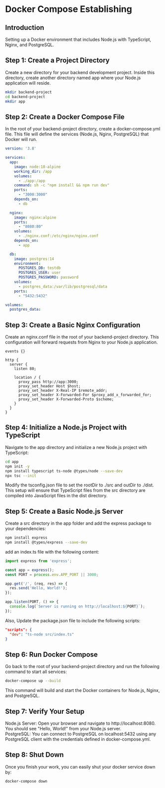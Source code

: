 # Docker Compose Establishing

## Introduction
Setting up a Docker environment that includes Node.js with TypeScript, Nginx, and PostgreSQL.

## Step 1: Create a Project Directory
Create a new directory for your backend development project. Inside this directory, create another directory named app where your Node.js application will reside.

```bash
mkdir backend-project
cd backend-project
mkdir app
```

## Step 2: Create a Docker Compose File
In the root of your backend-project directory, create a docker-compose.yml file. This file will define the services (Node.js, Nginx, PostgreSQL) that Docker will run.

```yaml
version: '3.8'

services:
  app:
    image: node:18-alpine
    working_dir: /app
    volumes:
      - ./app:/app
    command: sh -c "npm install && npm run dev"
    ports:
      - "3000:3000"
    depends_on:
      - db

  nginx:
    image: nginx:alpine
    ports:
      - "8080:80"
    volumes:
      - ./nginx.conf:/etc/nginx/nginx.conf
    depends_on:
      - app

  db:
    image: postgres:14
    environment:
      POSTGRES_DB: testdb
      POSTGRES_USER: user
      POSTGRES_PASSWORD: password
    volumes:
      - postgres_data:/var/lib/postgresql/data
    ports:
      - "5432:5432"

volumes:
  postgres_data:
```

## Step 3: Create a Basic Nginx Configuration
Create an nginx.conf file in the root of your backend-project directory. This configuration will forward requests from Nginx to your Node.js application.

```nginx
events {}

http {
  server {
    listen 80;

    location / {
      proxy_pass http://app:3000;
      proxy_set_header Host $host;
      proxy_set_header X-Real-IP $remote_addr;
      proxy_set_header X-Forwarded-For $proxy_add_x_forwarded_for;
      proxy_set_header X-Forwarded-Proto $scheme;
    }
  }
}
```

## Step 4: Initialize a Node.js Project with TypeScript
Navigate to the app directory and initialize a new Node.js project with TypeScript:

```bash
cd app
npm init -y
npm install typescript ts-node @types/node --save-dev
npx tsc --init
```
Modify the tsconfig.json file to set the rootDir to ./src and outDir to ./dist. This setup will ensure that TypeScript files from the src directory are compiled into JavaScript files in the dist directory.

## Step 5: Create a Basic Node.js Server
Create a src directory in the app folder and add the express package to your dependencies:
```bash
npm install express
npm install @types/express --save-dev
```
add an index.ts file with the following content:
```typescript
import express from 'express';

const app = express();
const PORT = process.env.APP_PORT || 3000;

app.get('/', (req, res) => {
  res.send('Hello, World!');
});

app.listen(PORT, () => {
  console.log(`Server is running on http://localhost:${PORT}`);
});
```
Also,
Update the package.json file to include the following scripts:
```json
"scripts": {
  "dev": "ts-node src/index.ts"
}
```

## Step 6: Run Docker Compose
Go back to the root of your backend-project directory and run the following command to start all services:

```bash
docker-compose up --build
```
This command will build and start the Docker containers for Node.js, Nginx, and PostgreSQL.

## Step 7: Verify Your Setup
Node.js Server: Open your browser and navigate to http://localhost:8080. You should see "Hello, World!" from your Node.js server.<br>
PostgreSQL: You can connect to PostgreSQL on localhost:5432 using any PostgreSQL client with the credentials defined in docker-compose.yml.

## Step 8: Shut Down
Once you finish your work, you can easily shut your docker service down by:
```bash
docker-compose down
```